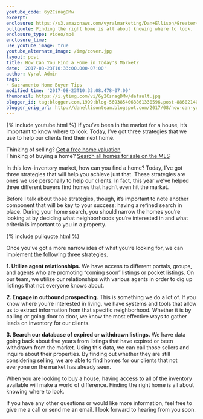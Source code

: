 ```yaml
---
youtube_code: 6y2CsnagDMw
excerpt:
enclosure: https://s3.amazonaws.com/vyralmarketing/Dan+Ellison/Greater+Sacramento+Area+Real+Estate-+How+Can+You+Find+a+Home+in+Today%2527s+Market%253F.mp4
pullquote: Finding the right home is all about knowing where to look.
enclosure_type: video/mp4
enclosure_time:
use_youtube_image: true
youtube_alternate_image: /img/cover.jpg
layout: post
title: How Can You Find a Home in Today's Market?
date: '2017-08-23T10:33:00.000-07:00'
author: Vyral Admin
tags:
- Sacramento Home Buyer Tips
modified_time: '2017-08-23T10:33:08.478-07:00'
thumbnail: https://i.ytimg.com/vi/6y2CsnagDMw/default.jpg
blogger_id: tag:blogger.com,1999:blog-5693854063861330596.post-8860214039461578414
blogger_orig_url: http://danellisonteam.blogspot.com/2017/08/how-can-you-find-home-in-todays-market.html
---
```

{% include youtube.html %}
If you’ve been in the market for a house, it’s important to know where to look. Today, I’ve got three strategies that we use to help our clients find their next home.

<div class="post-cta">
Thinking of selling? <a href="https://www.searchallcahomes.com/sellers/free-market-analysis/" target="_blank">Get a free home valuation</a><br>
Thinking of buying a home? <a href="https://www.searchallcahomes.com/" target="_blank">Search all homes for sale on the MLS</a>
</div>

In this low-inventory market, how can you find a home? Today, I’ve got three strategies that will help you achieve just that. These strategies are ones we use personally to help our clients. In fact, this year we’ve helped three different buyers find homes that hadn’t even hit the market.

Before I talk about those strategies, though, it’s important to note another component that will be key to your success: having a refined search in place. During your home search, you should narrow the homes you’re looking at by deciding what neighborhoods you’re interested in and what criteria is important to you in a property.  

{% include pullquote.html %}

Once you’ve got a more narrow idea of what you’re looking for, we can implement the following three strategies.

**1. Utilize agent relationships.** We have access to different portals, groups, and agents who are promoting “coming soon” listings or pocket listings. On our team, we utilize our relationships with various agents in order to dig up listings that not everyone knows about.

**2. Engage in outbound prospecting.** This is something we do a lot of. If you know where you’re interested in living, we have systems and tools that allow us to extract information from that specific neighborhood. Whether it is by calling or going door to door, we know the most effective ways to gather leads on inventory for our clients.

**3. Search our database of expired or withdrawn listings.** We have data going back about five years from listings that have expired or been withdrawn from the market. Using this data, we can call those sellers and inquire about their properties. By finding out whether they are still considering selling, we are able to find homes for our clients that not everyone on the market has already seen.

When you are looking to buy a house, having access to all of the inventory available will make a world of difference. Finding the right home is all about knowing where to look.

If you have any other questions or would like more information, feel free to give me a call or send me an email. I look forward to hearing from you soon.
